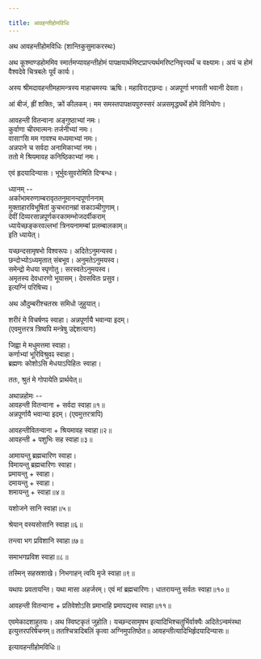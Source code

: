```yaml
---

title: आवहन्तीहोमविधिः
---
```



अथ आवहन्तीहोमविधिः (शान्तिकुसुमाकरस्थः)

अथ कूश्माण्डहोममिव स्मार्तमप्यावहन्तीहोमं
पापक्षयार्थमिष्टप्राप्त्यर्थमरिष्टनिवृत्त्यर्थं च वक्ष्यामः। अयं च होमं वैश्वदेवे चित्रबलेः पूर्वं कार्यः।

अस्य श्रीमदावहन्तीमहामन्त्रस्य माहाचमस्यः ऋषिः। महाविराट्छन्दः। अन्नपूर्णा भगवती भवानी देवता।

आं बीजं, ह्रीं शक्तिः, क्रों कीलकम्।
मम समस्तपापक्षयपुरुस्सरं अन्नसमृद्ध्यर्थे होमे विनियोगः।

आवहन्ती वितन्वाना अङ्गुष्ठाभ्यां नमः।  
कुर्वाणा चीरमात्मनः तर्जनीभ्यां नमः।  
वासाꣳसि मम गावश्च मध्यमाभ्यां नमः।  
अन्नपाने च सर्वदा अनामिकाभ्यां नमः।  
ततो मे श्रियमावह कनिष्ठिकाभ्यां नमः।

एवं हृदयादिन्यासः। भूर्भुवःसुवरोमिति दिग्बन्धः।

ध्यानम् --  
अर्काभामरुणाम्बरावृततनूमानन्दपूर्णाननाम्  
मुक्ताहारविभूषितां कुचभरानम्रां सकाञ्चीगुणाम्।  
देवीं दिव्यरसान्नपूर्णकरकामम्भोजदर्वीकराम्  
ध्यायेच्छङ्करवल्लभां त्रिनयनामम्बां प्रलम्बालकाम्॥  
इति ध्यायेत्।

यच्छन्दसामृषभो विश्वरूपः। अदितेऽनुमन्यस्व।  
छन्दोभ्योऽध्यमृतात् संबभूव। अनुमतेऽनुमयस्व।  
समेन्द्रो मेधया स्पृणोतु। सरस्वतेऽनुमयस्व।  
अमृतस्य देवधारणो भूयासम्। देवसवितः प्रसुव।  
इत्यग्निं परिषिच्य।

अथ औदुम्बरीश्चतस्रः समिधो जुहुयात्।

शरीरं मे विचर्षणꣴ स्वाहा। अन्नपूर्णायै भवान्या इदम्।  
(एवमुत्तरत्र त्रिष्वपि मन्त्रेषु उद्देशत्यागः)

जिह्वा मे मधुमत्तमा स्वाहा।  
कर्णाभ्यां भूरिविश्रुवꣴ स्वाहा।  
ब्रह्मणः कोशोऽसि मेधयाऽपिहितः स्वाहा।

ततः, श्रुतं मे गोपायेति प्रार्थयेत्॥

अथान्नहोमः --  
आवहन्ती वितन्वाना + सर्वदा स्वाहा॥१॥  
अन्नपूर्णायै भवान्या इदम्। (एवमुत्तरत्रापि)

आवहन्तीवितन्वाना + श्रियमावह स्वाहा॥२॥  
आवहन्ती + पशुभिः सह स्वाहा॥३॥  

आमायन्तु ब्रह्मचारिण स्वाहा।  
विमायन्तु ब्रह्मचारिणः स्वाहा।  
प्रमायन्तु + स्वाहा।  
दमायन्तु + स्वाहा।  
शमायन्तु + स्वाहा॥४॥

यशोजने सानि स्वाहा॥५॥

श्रेयान् वस्यसोसानि स्वाहा॥६॥

तन्त्वा भग प्रविशानि स्वाहा॥७॥

समाभगप्रविश स्वाहा॥८॥

तस्मिन् सहस्रशाखे। निभगाहन् त्वयि मृजे स्वाहा॥९॥

यथापः प्रवतायन्ति। यथा मासा अहर्जरम्।
एवं मां ब्रह्मचारिणः। धातरायन्तु सर्वतः स्वाहा॥१०॥

आवहन्ती वितन्वाना + प्रतिवेशोऽसि प्रमाभाहि प्रमापद्यस्व स्वाहा॥११॥

एवमेकादशाहुतयः। अथ स्विष्टकृतं जुहोति।
यच्छन्दसामृषभ इत्यादिभिश्चतुर्भिर्वाक्यैः
अदितेऽन्वमंस्था इत्युत्तरपरिषेचनम्॥
ततश्चित्रादिबलिं कृत्वा अग्निमुपतिष्ठेत॥
आवहन्तीत्यादिभिर्हृदयादिन्यासः॥

इत्यावहन्तीहोमविधिः॥
